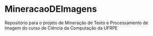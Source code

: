 # MineracaoDEImagens
Repositório para o projeto de Mineração de Texto e Processamento de Imagem do curso de Ciência da Computação da UFRPE
